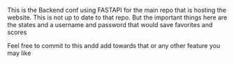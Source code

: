 This is the Backend conf using FASTAPI for the main repo that is hosting the website. This is not up to date to that repo. But the important things here are the states and a username and password that would save favorites and scores

Feel free to commit to this andd add towards that or any other feature you may like
